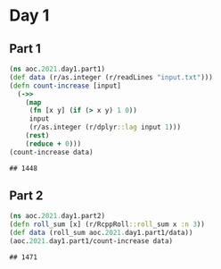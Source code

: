 Day 1
================

## Part 1

``` clojure
(ns aoc.2021.day1.part1)
(def data (r/as.integer (r/readLines "input.txt")))
(defn count-increase [input]
  (->>
    (map 
     (fn [x y] (if (> x y) 1 0)) 
     input 
     (r/as.integer (r/dplyr::lag input 1)))
    (rest)
    (reduce + 0)))
(count-increase data)
```

    ## 1448

## Part 2

``` clojure
(ns aoc.2021.day1.part2)
(defn roll_sum [x] (r/RcppRoll::roll_sum x :n 3))
(def data (roll_sum aoc.2021.day1.part1/data))
(aoc.2021.day1.part1/count-increase data)
```

    ## 1471
